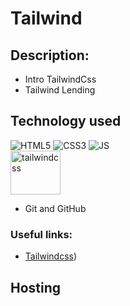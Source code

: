 # Tailwind
 
## Description:
- Intro TailwindCss
- Tailwind Lending

## Technology used

![HTML5](https://img.shields.io/badge/html5-%23E34F26.svg?style=for-the-badge&logo=html5&logoColor=white)
![CSS3](https://img.shields.io/badge/css3-%231572B6.svg?style=for-the-badge&logo=css3&logoColor=white) 
![JS](https://img.shields.io/badge/JS-JavaScript-blue?style=for-the-badge&logo=js&logoColor=white) </br>
<img src="https://www.vectorlogo.zone/logos/tailwindcss/tailwindcss-ar21.svg" alt="tailwindcss" width="80" height="70"/>
- Git and GitHub

### Useful links:
- [Tailwindcss](https://tailwindcss.com/))


## Hosting

